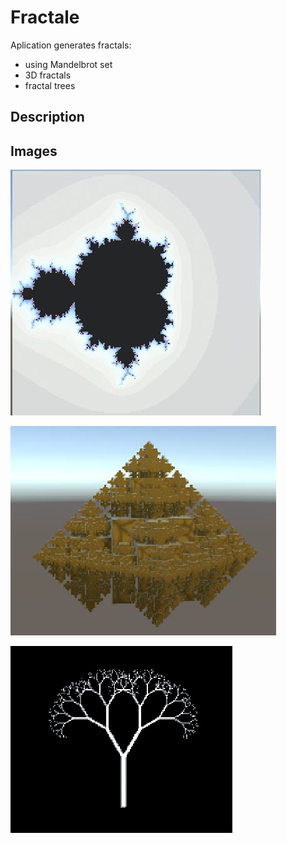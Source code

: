 # Fractale
Aplication generates fractals:
- using Mandelbrot set
- 3D fractals
- fractal trees
## Description

## Images
![](GitHub_images/01_MandelbrotSet.png)

![](GitHub_images/02_3DFractal.png)

![](GitHub_images/03_FractalTree.png)
